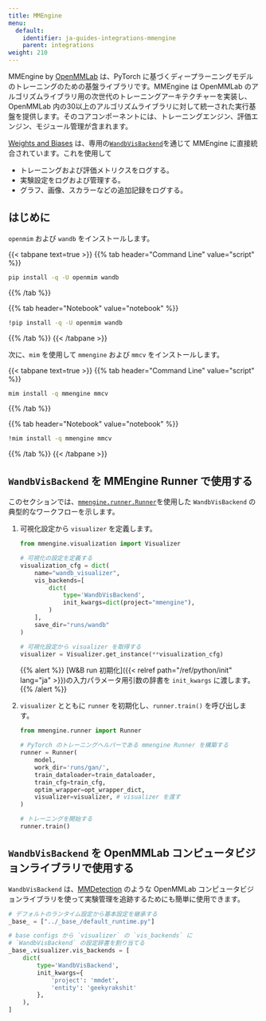 ```yaml
---
title: MMEngine
menu:
  default:
    identifier: ja-guides-integrations-mmengine
    parent: integrations
weight: 210
---
```


MMEngine by [OpenMMLab](https://github.com/open-mmlab) は、PyTorch に基づくディープラーニングモデルのトレーニングのための基盤ライブラリです。MMEngine は OpenMMLab のアルゴリズムライブラリ用の次世代のトレーニングアーキテクチャーを実装し、OpenMMLab 内の30以上のアルゴリズムライブラリに対して統一された実行基盤を提供します。そのコアコンポーネントには、トレーニングエンジン、評価エンジン、モジュール管理が含まれます。

[Weights and Biases](https://wandb.ai/site) は、専用の[`WandbVisBackend`](https://mmengine.readthedocs.io/en/latest/api/generated/mmengine.visualization.WandbVisBackend.html#mmengine.visualization.WandbVisBackend)を通じて MMEngine に直接統合されています。これを使用して
- トレーニングおよび評価メトリクスをログする。
- 実験設定をログおよび管理する。
- グラフ、画像、スカラーなどの追加記録をログする。

## はじめに

`openmim` および `wandb` をインストールします。

{{< tabpane text=true >}}
{{% tab header="Command Line" value="script" %}}

``` bash
pip install -q -U openmim wandb
```

{{% /tab %}}

{{% tab header="Notebook" value="notebook" %}}

``` bash
!pip install -q -U openmim wandb
```

{{% /tab %}}
{{< /tabpane >}}

次に、`mim` を使用して `mmengine` および `mmcv` をインストールします。

{{< tabpane text=true >}}
{{% tab header="Command Line" value="script" %}}

``` bash
mim install -q mmengine mmcv
```

{{% /tab %}}

{{% tab header="Notebook" value="notebook" %}}

``` bash
!mim install -q mmengine mmcv
```

{{% /tab %}}
{{< /tabpane >}}

## `WandbVisBackend` を MMEngine Runner で使用する

このセクションでは、[`mmengine.runner.Runner`](https://mmengine.readthedocs.io/en/latest/api/generated/mmengine.runner.Runner.html#mmengine.runner.Runner)を使用した `WandbVisBackend` の典型的なワークフローを示します。

1. 可視化設定から `visualizer` を定義します。

    ```python
    from mmengine.visualization import Visualizer

    # 可視化の設定を定義する
    visualization_cfg = dict(
        name="wandb_visualizer",
        vis_backends=[
            dict(
                type='WandbVisBackend',
                init_kwargs=dict(project="mmengine"),
            )
        ],
        save_dir="runs/wandb"
    )

    # 可視化設定から visualizer を取得する
    visualizer = Visualizer.get_instance(**visualization_cfg)
    ```

    {{% alert %}}
    [W&B run 初期化]({{< relref path="/ref/python/init" lang="ja" >}})の入力パラメータ用引数の辞書を `init_kwargs` に渡します。
    {{% /alert %}}

2. `visualizer` とともに `runner` を初期化し、`runner.train()` を呼び出します。

    ```python
    from mmengine.runner import Runner

    # PyTorch のトレーニングヘルパーである mmengine Runner を構築する
    runner = Runner(
        model,
        work_dir='runs/gan/',
        train_dataloader=train_dataloader,
        train_cfg=train_cfg,
        optim_wrapper=opt_wrapper_dict,
        visualizer=visualizer, # visualizer を渡す
    )

    # トレーニングを開始する
    runner.train()
    ```

## `WandbVisBackend` を OpenMMLab コンピュータビジョンライブラリで使用する

`WandbVisBackend` は、[MMDetection](https://mmdetection.readthedocs.io/) のような OpenMMLab コンピュータビジョンライブラリを使って実験管理を追跡するためにも簡単に使用できます。

```python
# デフォルトのランタイム設定から基本設定を継承する
_base_ = ["../_base_/default_runtime.py"]

# base configs から `visualizer` の `vis_backends` に
# `WandbVisBackend` の設定辞書を割り当てる
_base_.visualizer.vis_backends = [
    dict(
        type='WandbVisBackend',
        init_kwargs={
            'project': 'mmdet',
            'entity': 'geekyrakshit'
        },
    ),
]
```